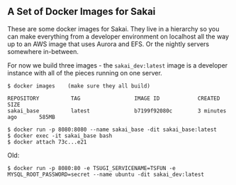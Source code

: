 A Set of Docker Images for Sakai
--------------------------------

These are some docker images for Sakai.  They live in a hierarchy so you can make
everything from a developer environment on localhost all the way up to an AWS image
that uses Aurora and EFS.  Or the nightly servers somewhere in-between.


For now we build three images - the `sakai_dev:latest` image is a developer instance
with all of the pieces running on one server.

    $ docker images    (make sure they all build)

    REPOSITORY          TAG                 IMAGE ID            CREATED             SIZE
    sakai_base          latest              b7199f92080c        3 minutes ago       585MB

    $ docker run -p 8080:8080 --name sakai_base -dit sakai_base:latest
    $ docker exec -it sakai_base bash
    $ docker attach 73c...e21

Old:

    $ docker run -p 8080:80 -e TSUGI_SERVICENAME=TSFUN -e MYSQL_ROOT_PASSWORD=secret --name ubuntu -dit sakai_dev:latest
